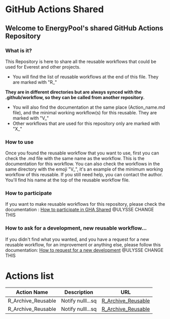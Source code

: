 # GitHub Actions Shared
## Welcome to EnergyPool's shared GitHub Actions Repository

### What is it?
This Repository is here to share all the reusable workflows that could be used for Everest and other projects. 
- You will find the list of reusable workflows at the end of this file. They are marked with "R_"

**They are in different directories but are always synced with the .github/workflow, so they can be called from 
another repository.**
- You will also find the documentation at the same place (Action_name.md file), and the  minimal working workflow(s) 
for this reusable. They are marked with "V_"
- Other workflows that are used for this repository only are marked with "X_"


### How to use
Once you found the reusable workflow that you want to use, first you can check the .md file with the same name as the 
workflow. This is the documentation for this workflow.
You can also check the workflows in the same directory with the emoji "V_", 
it's an example of the minimum working workflow of this reusable.
If you still need help, you can contact the author. You'll find his name at the top of the reusable workflow file.

### How to participate
If you want to make reusable workflows for this repository, please check the documentation : 
[How to participate in GHA Shared]()
@ULYSSE CHANGE THIS
### How to ask for a development, new reusable workflow...
If you didn't find what you wanted, and you have a request for a new reusable workflow, for an improvement or anything else, please follow this documentation:
[How to request for a new development]()
@ULYSSE CHANGE THIS




# Actions list
| Action Name | Description                                                                                                                                                                                              | URL                                                                                                               |
|-------------|----------------------------------------------------------------------------------------------------------------------------------------------------------------------------------------------------------|-------------------------------------------------------------------------------------------------------------------|
| R_Archive_Reusable | Notify nulll...sq<br> | [R_Archive_Reusable](https://github.com/UlysseCarpentier/GHActions-Git-Brother/blob/main/Archive/R_Archive_Reusable.yml)  |
| R_Archive_Reusable | Notify nulll...sq<br> | [R_Archive_Reusable](https://github.com/UlysseCarpentier/GHActions-Git-Brother/blob/main/Archive/R_Archive_Reusable.yml)  |
